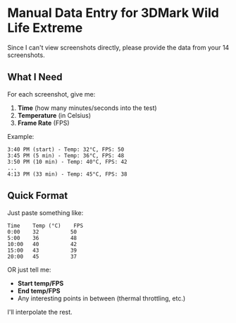 # Manual Data Entry for 3DMark Wild Life Extreme

Since I can't view screenshots directly, please provide the data from your 14 screenshots.

## What I Need

For each screenshot, give me:

1. **Time** (how many minutes/seconds into the test)
2. **Temperature** (in Celsius)
3. **Frame Rate** (FPS)

Example:
```
3:40 PM (start) - Temp: 32°C, FPS: 50
3:45 PM (5 min) - Temp: 36°C, FPS: 48
3:50 PM (10 min) - Temp: 40°C, FPS: 42
...
4:13 PM (33 min) - Temp: 45°C, FPS: 38
```

## Quick Format

Just paste something like:
```
Time    Temp (°C)    FPS
0:00    32          50
5:00    36          48
10:00   40          42
15:00   43          39
20:00   45          37
```

OR just tell me:
- **Start temp/FPS**
- **End temp/FPS**
- Any interesting points in between (thermal throttling, etc.)

I'll interpolate the rest.

